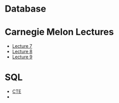 # Database


# Carnegie Melon Lectures

* [Lecture 7](lecture7.md)
* [Lecture 8](lecture8.md)
* [Lecture 9](lecture9.md)

# SQL 

* [CTE](cte.md)
* 
